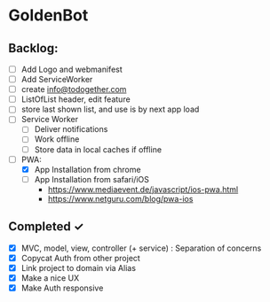 # GoldenBot

## Backlog:

- [ ] Add Logo and webmanifest
- [ ] Add ServiceWorker
- [ ] create info@todogether.com
- [ ] ListOfList header, edit feature
- [ ] store last shown list, and use is by next app load
- [ ] Service Worker
  - [ ] Deliver notifications
  - [ ] Work offline
  - [ ] Store data in local caches if offline
- [ ] PWA:
  - [x] App Installation from chrome
  - [ ] App Installation from safari/iOS
    - https://www.mediaevent.de/javascript/ios-pwa.html
    - https://www.netguru.com/blog/pwa-ios

## Completed ✓

- [x] MVC, model, view, controller (+ service) : Separation of concerns
- [x] Copycat Auth from other project
- [x] Link project to domain via Alias
- [x] Make a nice UX
- [x] Make Auth responsive